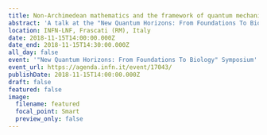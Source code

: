 ```yaml
---
title: Non-Archimedean mathematics and the framework of quantum mechanics
abstract: 'A talk at the "New Quantum Horizons: From Foundations To Biology" Symposium'
location: INFN-LNF, Frascati (RM), Italy
date: 2018-11-15T14:00:00.000Z
date_end: 2018-11-15T14:30:00.000Z
all_day: false
event: '"New Quantum Horizons: From Foundations To Biology" Symposium'
event_url: https://agenda.infn.it/event/17043/
publishDate: 2018-11-15T14:00:00.000Z
draft: false
featured: false
image:
  filename: featured
  focal_point: Smart
  preview_only: false
---
```

